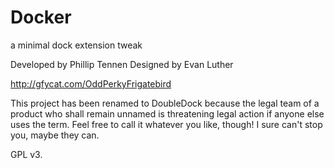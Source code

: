 Docker
==============

a minimal dock extension tweak

Developed by Phillip Tennen
Designed by Evan Luther

http://gfycat.com/OddPerkyFrigatebird

This project has been renamed to DoubleDock because the legal team of a product who shall remain unnamed is threatening legal action if anyone else uses the term. Feel free to call it whatever you like, though! I sure can't stop you, maybe they can.

GPL v3.
